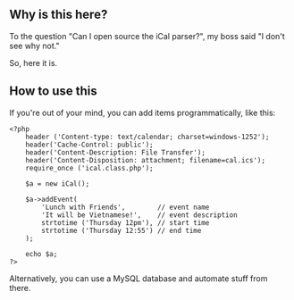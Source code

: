 ## Why is this here?

To the question "Can I open source the iCal parser?",
my boss said "I don't see why not."

So, here it is.

## How to use this

If you're out of your mind, you can add items programmatically, like this:

    <?php
        header ('Content-type: text/calendar; charset=windows-1252');
        header('Cache-Control: public');
        header('Content-Description: File Transfer');
        header('Content-Disposition: attachment; filename=cal.ics');
        require_once ('ical.class.php');

        $a = new iCal();

        $a->addEvent(
            'Lunch with Friends',        // event name
            'It will be Vietnamese!',    // event description
            strtotime ('Thursday 12pm'), // start time
            strtotime ('Thursday 12:55') // end time
        );

        echo $a;
    ?>

Alternatively, you can use a MySQL database and automate stuff from there.
